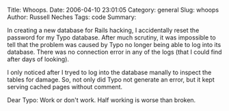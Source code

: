 Title: Whoops.
Date: 2006-04-10 23:01:05
Category: general
Slug: whoops
Author: Russell Neches
Tags: code
Summary: 


In creating a new database for Rails hacking, I accidentally reset the
password for my Typo database. After much scrutiny, it was impossible to
tell that the problem was caused by Typo no longer being able to log
into its database. There was no connection error in any of the logs
(that I could find after days of looking).

I only noticed after I tryed to log into the database manally to inspect
the tables for damage. So, not only did Typo not generate an error, but
it kept serving cached pages without comment.

Dear Typo: Work or don't work. Half working is worse than broken.
